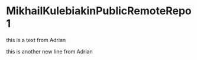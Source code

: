 # MikhailKulebiakinPublicRemoteRepo1

this is a text from Adrian

this is another new line from Adrian